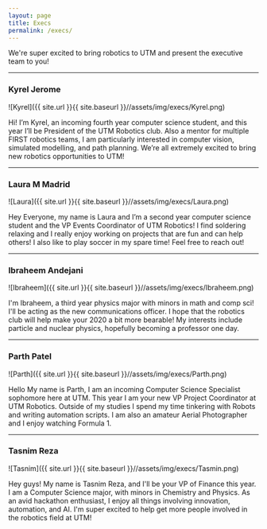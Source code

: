 ```yaml
---
layout: page
title: Execs
permalink: /execs/
---
```


<div align="left">
  <p>We're super excited to bring robotics to UTM and present the executive team to you!</p>
  <hr>
  <h3>Kyrel Jerome</h3>
  ![Kyrel]({{ site.url }}{{ site.baseurl }}//assets/img/execs/Kyrel.png)
  <p> Hi! I’m Kyrel, an incoming fourth year computer science student, and this year I’ll be President of the UTM Robotics club. Also a mentor for multiple FIRST robotics teams, I am particularly interested in computer vision, simulated modelling, and path planning. We’re all extremely excited to bring new robotics opportunities to UTM!</p>
  
  <hr>
  <h3>Laura M Madrid</h3>
  ![Laura]({{ site.url }}{{ site.baseurl }}//assets/img/execs/Laura.png)
  <p> Hey Everyone, my name is Laura and I’m a second year computer science student and the VP Events Coordinator of UTM Robotics! I find soldering relaxing and I really enjoy working on projects that are fun and can help others! I also like to play soccer in my spare time! Feel free to reach out! </p>

  <hr>
  <h3>Ibraheem Andejani</h3>
  ![Ibraheem]({{ site.url }}{{ site.baseurl }}//assets/img/execs/Ibraheem.png)
  <p>I'm Ibraheem, a third year physics major with minors in math and comp sci! I'll be acting as the new communications officer. I hope that the robotics club will help make your 2020 a bit more bearable! My interests include particle and nuclear physics, hopefully becoming a professor one day.</p>
  <hr>

   <h3>Parth Patel</h3>
   ![Parth]({{ site.url }}{{ site.baseurl }}//assets/img/execs/Parth.png)
   <p>Hello My name is Parth, I am an incoming Computer Science Specialist sophomore here at UTM. This year I am your new VP Project Coordinator at UTM Robotics. Outside of my studies I spend my time tinkering with Robots and writing automation scripts. I am also an amateur Aerial Photographer and I enjoy watching Formula 1.</p>
   <hr>

   <h3>Tasnim Reza</h3>
   ![Tasnim]({{ site.url }}{{ site.baseurl }}//assets/img/execs/Tasmin.png)
   <p>Hey guys! My name is Tasnim Reza, and I'll be your VP of Finance this year. I am a Computer Science major, with minors in Chemistry and Physics. As an avid hackathon enthusiast, I enjoy all things involving innovation, automation, and AI. I'm super excited to help get more people involved in the robotics field at UTM!</p>
  
</div>
